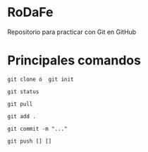 # RoDaFe
Repositorio para practicar con Git en GitHub


Principales comandos
======


```
git clone ó  git init
```

```
git status
```

```
git pull
```

```
git add .
```

```
git commit -m "..."
```

```
git push [] []
```
